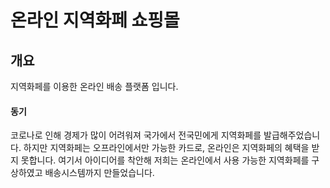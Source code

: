 # 온라인 지역화페 쇼핑몰
<u>                                </u>
## 개요
지역화페를 이용한 온라인 배송 플랫폼 입니다.

#### 동기
코로나로 인해 경제가 많이 어려워져 국가에서 전국민에게 지역화페를 발급해주었습니다.
하지만 지역화페는 오프라인에서만 가능한 카드로, 온라인은 지역화페의 혜택을 받지 못합니다.
여기서 아이디어를 착안해 저희는 온라인에서 사용 가능한 지역화페를 구상하였고 배송시스템까지 만들었습니다.
